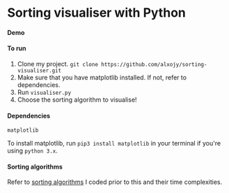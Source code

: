 # Sorting visualiser with Python
#### Demo

#### To run
1. Clone my project. ```git clone https://github.com/alxojy/sorting-visualiser.git```
2. Make sure that you have matplotlib installed. If not, refer to dependencies.
3. Run ```visualiser.py```
4. Choose the sorting algorithm to visualise! 

#### Dependencies
```matplotlib```

To install matplotlib, run ```pip3 install matplotlib``` in your terminal if you're using ```python 3.x```. 

#### Sorting algorithms
Refer to [sorting algorithms](https://github.com/alxojy/sorting-algorithms) I coded prior to this and their time complexities. 
